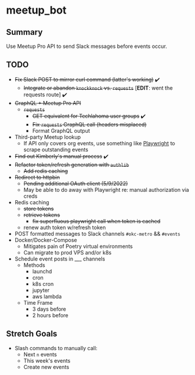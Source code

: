 # meetup_bot

## Summary
Use Meetup Pro API to send Slack messages before events occur.

## TODO
* ~~Fix Slack POST to mirror curl command (latter's working)~~ ✔️
  * ~~Integrate or abandon `knockknock` vs. `requests`~~ [**EDIT**: went the requests route] ✔️
* ~~GraphQL + Meetup Pro API~~
  * ~~`requests`~~
    * ~~GET equivalent for Techlahoma user groups~~ ✔️
    * ~~Fix `requests` GraphQL call (headers misplaced)~~
    * Format GraphQL output
* Third-party Meetup lookup
  * If API only covers org events, use something like [Playwright](https://playwright.dev/python/) to scrape outstanding events
* ~~Find out Kimberly's manual process~~ ✔️
* ~~Refactor token/refresh generation with `authlib`~~
  * ~~Add redis caching~~
* ~~Redirect to httpbin~~
  * ~~Pending additional OAuth client (5/9/2022)~~
  * May be able to do away with Playwright re: manual authorization via creds
* Redis caching
  * ~~store tokens~~
  * ~~retrieve tokens~~
    * ~~fix superfluous playwright call when token is cached~~
  * renew auth token w/refresh token
* POST formatted messages to Slack channels `#okc-metro` && `#events`
* Docker/Docker-Compose
  * Mitigates pain of Poetry virtual environments
  * Can migrate to prod VPS and/or k8s 
* Schedule event posts in ___ channels
  * Methods
    * launchd
    * cron
    * k8s cron
    * jupyter
    * aws lambda
  * Time Frame 
    * 3 days before
    * 2 hours before

## Stretch Goals
* Slash commands to manually call:
  * Next `n` events
  * This week's events
  * Create new events
